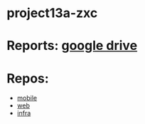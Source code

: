 # project13a-zxc

# Reports: [google drive](https://drive.google.com/drive/folders/1WcZ4hswmgFRhSiAArSH_VAjafGFyQ1yo?usp=sharing)

# Repos:

- [mobile](http://gitlab.alekseykrazhev.com/zxc/zxc-mobile)
- [web](http://gitlab.alekseykrazhev.com/zxc/zxc-web)
- [infra](http://gitlab.alekseykrazhev.com/zxc/zxc-infra)

